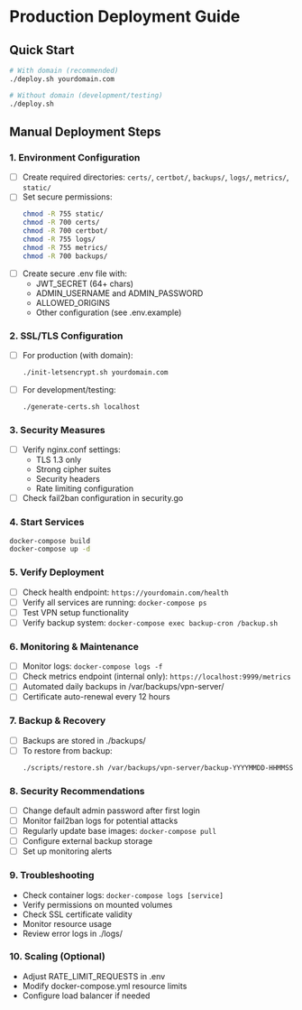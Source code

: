 # Production Deployment Guide

## Quick Start
```bash
# With domain (recommended)
./deploy.sh yourdomain.com

# Without domain (development/testing)
./deploy.sh
```

## Manual Deployment Steps

### 1. Environment Configuration
- [ ] Create required directories: `certs/`, `certbot/`, `backups/`, `logs/`, `metrics/`, `static/`
- [ ] Set secure permissions:
  ```bash
  chmod -R 755 static/
  chmod -R 700 certs/
  chmod -R 700 certbot/
  chmod -R 755 logs/
  chmod -R 755 metrics/
  chmod -R 700 backups/
  ```
- [ ] Create secure .env file with:
  - JWT_SECRET (64+ chars)
  - ADMIN_USERNAME and ADMIN_PASSWORD
  - ALLOWED_ORIGINS
  - Other configuration (see .env.example)

### 2. SSL/TLS Configuration
- [ ] For production (with domain):
  ```bash
  ./init-letsencrypt.sh yourdomain.com
  ```
- [ ] For development/testing:
  ```bash
  ./generate-certs.sh localhost
  ```

### 3. Security Measures
- [ ] Verify nginx.conf settings:
  - TLS 1.3 only
  - Strong cipher suites
  - Security headers
  - Rate limiting configuration
- [ ] Check fail2ban configuration in security.go

### 4. Start Services
```bash
docker-compose build
docker-compose up -d
```

### 5. Verify Deployment
- [ ] Check health endpoint: `https://yourdomain.com/health`
- [ ] Verify all services are running: `docker-compose ps`
- [ ] Test VPN setup functionality
- [ ] Verify backup system: `docker-compose exec backup-cron /backup.sh`

### 6. Monitoring & Maintenance
- [ ] Monitor logs: `docker-compose logs -f`
- [ ] Check metrics endpoint (internal only): `https://localhost:9999/metrics`
- [ ] Automated daily backups in /var/backups/vpn-server/
- [ ] Certificate auto-renewal every 12 hours

### 7. Backup & Recovery
- [ ] Backups are stored in ./backups/
- [ ] To restore from backup:
  ```bash
  ./scripts/restore.sh /var/backups/vpn-server/backup-YYYYMMDD-HHMMSS.tar.gz
  ```

### 8. Security Recommendations
- [ ] Change default admin password after first login
- [ ] Monitor fail2ban logs for potential attacks
- [ ] Regularly update base images: `docker-compose pull`
- [ ] Configure external backup storage
- [ ] Set up monitoring alerts

### 9. Troubleshooting
- Check container logs: `docker-compose logs [service]`
- Verify permissions on mounted volumes
- Check SSL certificate validity
- Monitor resource usage
- Review error logs in ./logs/

### 10. Scaling (Optional)
- Adjust RATE_LIMIT_REQUESTS in .env
- Modify docker-compose.yml resource limits
- Configure load balancer if needed